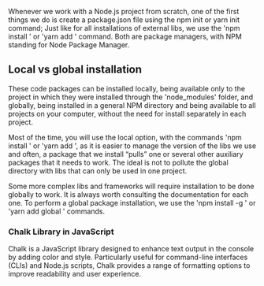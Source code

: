 Whenever we work with a Node.js project from scratch, one of the first things we do is create a package.json file using the npm init or yarn init command; Just like for all installations of external libs, we use the 'npm install <package name>' or 'yarn add <package name>' command.
Both are package managers, with NPM standing for Node Package Manager.


## Local vs global installation

These code packages can be installed locally, being available only to the project in which they were installed through the 'node_modules' folder, and globally, being installed in a general NPM directory and being available to all projects on your computer, without the need for install separately in each project.

Most of the time, you will use the local option, with the commands 'npm install <package name>' or 'yarn add <package name>', as it is easier to manage the version of the libs we use and often, a package that we install “pulls” one or several other auxiliary packages that it needs to work. The ideal is not to pollute the global directory with libs that can only be used in one project.

Some more complex libs and frameworks will require installation to be done globally to work. It is always worth consulting the documentation for each one. To perform a global package installation, we use the 'npm install -g <package name>' or 'yarn add global <package name>' commands.


### Chalk Library in JavaScript

Chalk is a JavaScript library designed to enhance text output in the console by adding color and style. Particularly useful for command-line interfaces (CLIs) and Node.js scripts, Chalk provides a range of formatting options to improve readability and user experience.